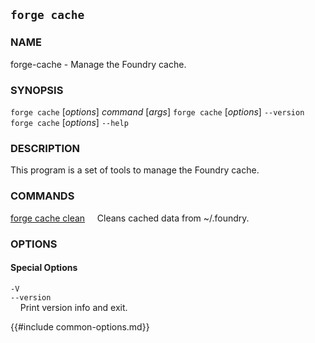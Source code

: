 ## `forge cache`

### NAME

forge-cache - Manage the Foundry cache.

### SYNOPSIS

`forge cache` [*options*] *command* [*args*]
`forge cache` [*options*] `--version`  
`forge cache` [*options*] `--help`

### DESCRIPTION

This program is a set of tools to manage the Foundry cache.

### COMMANDS

[forge cache clean](./forge-cache-clean.md)
&nbsp;&nbsp;&nbsp;&nbsp;Cleans cached data from ~/.foundry.

### OPTIONS

#### Special Options

`-V`  
`--version`  
&nbsp;&nbsp;&nbsp;&nbsp;Print version info and exit.

{{#include common-options.md}}